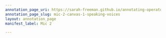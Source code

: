```yaml
---
annotation_page_uri: https://sarah-freeman.github.io/annotating-operator/annotations/mic-2-canvas-1-speaking-voices.json
annotation_page_slug: mic-2-canvas-1-speaking-voices
layout: annotation_page
manifest_label: Mic 2

---
```

